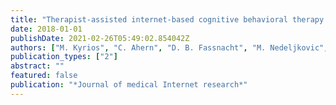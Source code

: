 ```yaml
---
title: "Therapist-assisted internet-based cognitive behavioral therapy versus progressive relaxation in obsessive-compulsive disorder: randomized controlled trial"
date: 2018-01-01
publishDate: 2021-02-26T05:49:02.854042Z
authors: ["M. Kyrios", "C. Ahern", "D. B. Fassnacht", "M. Nedeljkovic", "richard-moulding", "D. Meyer"]
publication_types: ["2"]
abstract: ""
featured: false
publication: "*Journal of medical Internet research*"
---
```


